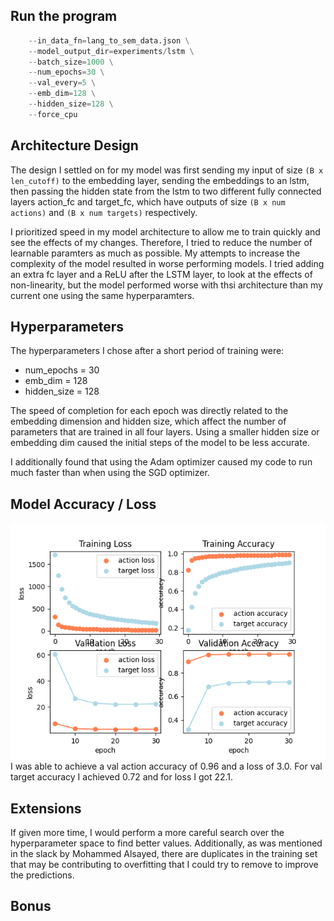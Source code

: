 ## Run the program
```python train.py \
    --in_data_fn=lang_to_sem_data.json \
    --model_output_dir=experiments/lstm \
    --batch_size=1000 \
    --num_epochs=30 \
    --val_every=5 \
    --emb_dim=128 \
    --hidden_size=128 \
    --force_cpu 
```

## Architecture Design
The design I settled on for my model was first sending my input of size `(B x len_cutoff)` to the embedding layer, sending the embeddings to an lstm, then passing the hidden state from the lstm to two different fully connected layers action_fc and target_fc, which have outputs of size `(B x num actions)` and `(B x num targets)` respectively.

I prioritized speed in my model architecture to allow me to train quickly and see the effects of my changes. Therefore, I tried to reduce the number of learnable paramters as much as possible. My attempts to increase the complexity of the model resulted in worse performing models. I tried adding an extra fc layer and a ReLU after the LSTM layer, to look at the effects of non-linearity, but the model performed worse with thsi architecture than my current one using the same hyperparamters. 

## Hyperparameters
The hyperparameters I chose after a short period of training were: 
- num_epochs = 30
- emb_dim = 128
- hidden_size = 128

The speed of completion for each epoch was directly related to the embedding dimension and hidden size, which affect the number of parameters that are trained in all four layers. Using a smaller hidden size or embedding dim caused the initial steps of the model to be less accurate.

I additionally found that using the Adam optimizer caused my code to run much faster than when using the SGD optimizer. 

## Model Accuracy / Loss
![Img](results-30-128-128.png)
I was able to achieve a val action accuracy of 0.96 and a loss of 3.0.
For val target accuracy I achieved 0.72 and for loss I got 22.1.

## Extensions
If given more time, I would perform a more careful search over the hyperparameter space to find better values. Additionally, as was mentioned in the slack by Mohammed Alsayed, there are duplicates in the training set that may be contributing to overfitting that I could try to remove to improve the predictions. 

## Bonus

